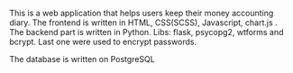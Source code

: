 This is a web application that helps users keep their money accounting diary. The frontend is written in HTML, CSS(SCSS), Javascript, chart.js . The backend part is written in Python. Libs: flask, psycopg2, wtforms and bcrypt. Last one were used to encrypt passwords.

The database is written on PostgreSQL

